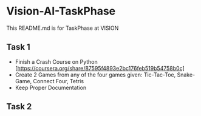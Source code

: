 # Vision-AI-TaskPhase
This README.md is for TaskPhase at VISION

## Task 1
- Finish a Crash Course on Python [https://coursera.org/share/87595f4893e2bc176feb519b54758b0c]
- Create 2 Games from any of the four games given: 
Tic-Tac-Toe, 
Snake-Game,
Connect Four,
Tetris
- Keep Proper Documentation

## Task 2
